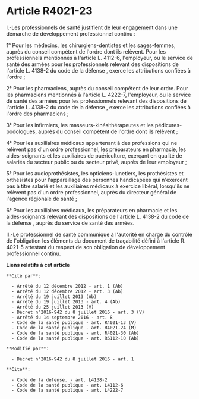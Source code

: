 # Article R4021-23

I.-Les professionnels de santé justifient de leur engagement dans une démarche de développement professionnel continu : 

1° Pour les médecins, les chirurgiens-dentistes et les sages-femmes, auprès du conseil compétent de l'ordre dont ils
relèvent. Pour les professionnels mentionnés à l'article L. 4112-6, l'employeur, ou le service de santé des armées pour les
professionnels relevant des 
dispositions de l'article L. 4138-2 du code de la défense
, exerce les attributions confiées à l'ordre ; 

2° Pour les pharmaciens, auprès du conseil compétent de leur ordre. Pour les pharmaciens mentionnés à l'article L. 4222-7,
l'employeur, ou le service de santé des armées pour les professionnels relevant des 
dispositions de l'article L. 4138-2 du code de la défense
, exerce les attributions confiées à l'ordre des pharmaciens ; 

3° Pour les infirmiers, les masseurs-kinésithérapeutes et les pédicures-podologues, auprès du conseil compétent de l'ordre
dont ils relèvent ; 

4° Pour les auxiliaires médicaux appartenant à des professions qui ne relèvent pas d'un ordre professionnel, les préparateurs
en pharmacie, les aides-soignants et les auxiliaires de puériculture, exerçant en qualité de salariés du secteur public ou du
secteur privé, auprès de leur employeur ; 

5° Pour les audioprothésistes, les opticiens-lunetiers, les prothésistes et orthésistes pour l'appareillage des personnes
handicapées qui n'exercent pas à titre salarié et les auxiliaires médicaux à exercice libéral, lorsqu'ils ne relèvent pas
d'un ordre professionnel, auprès du directeur général de l'agence régionale de santé ; 

6° Pour les auxiliaires médicaux, les préparateurs en pharmacie et les aides-soignants relevant des 
dispositions de l'article L. 4138-2 du code de la défense
, auprès du service de santé des armées. 

II.-Le professionnel de santé communique à l'autorité en charge du contrôle de l'obligation les éléments du document de
traçabilité défini à l'article R. 4021-5 attestant du respect de son obligation de développement professionnel continu.

**Liens relatifs à cet article**

	**Cité par**:

	  - Arrêté du 12 décembre 2012 - art. 1 (Ab)
	  - Arrêté du 12 décembre 2012 - art. 3 (Ab)
	  - Arrêté du 19 juillet 2013 (Ab)
	  - Arrêté du 19 juillet 2013 - art. 4 (Ab)
	  - Arrêté du 25 juillet 2013 (V)
	  - Décret n°2016-942 du 8 juillet 2016 - art. 3 (V)
	  - Arrêté du 14 septembre 2016 - art. 8
	  - Code de la santé publique - art. R4021-13 (V)
	  - Code de la santé publique - art. R4021-24 (M)
	  - Code de la santé publique - art. R4021-30 (Ab)
	  - Code de la santé publique - art. R6112-10 (Ab)

	**Modifié par**:

	  - Décret n°2016-942 du 8 juillet 2016 - art. 1

	**Cite**:

	  - Code de la défense. - art. L4138-2
	  - Code de la santé publique - art. L4112-6
	  - Code de la santé publique - art. L4222-7
